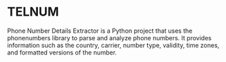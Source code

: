 # TELNUM
Phone Number Details Extractor is a Python project that uses the phonenumbers library to parse and analyze phone numbers. It provides information such as the country, carrier, number type, validity, time zones, and formatted versions of the number.
